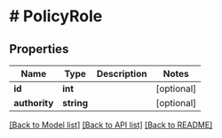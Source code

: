 # # PolicyRole

## Properties

Name | Type | Description | Notes
------------ | ------------- | ------------- | -------------
**id** | **int** |  | [optional]
**authority** | **string** |  | [optional]

[[Back to Model list]](../../README.md#models) [[Back to API list]](../../README.md#endpoints) [[Back to README]](../../README.md)
